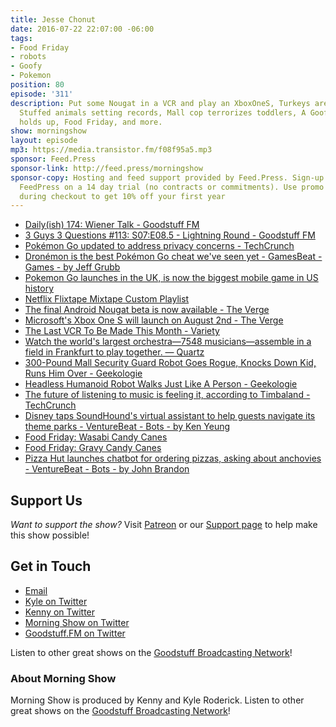 ```yaml
---
title: Jesse Chonut
date: 2016-07-22 22:07:00 -06:00
tags:
- Food Friday
- robots
- Goofy
- Pokemon
position: 80
episode: '311'
description: Put some Nougat in a VCR and play an XboxOneS, Turkeys are good at freezing,
  Stuffed animals setting records, Mall cop terrorizes toddlers, A Goofy Movie still
  holds up, Food Friday, and more.
show: morningshow
layout: episode
mp3: https://media.transistor.fm/f08f95a5.mp3
sponsor: Feed.Press
sponsor-link: http://feed.press/morningshow
sponsor-copy: Hosting and feed support provided by Feed.Press. Sign-up today and try
  FeedPress on a 14 day trial (no contracts or commitments). Use promo code `morningshow`
  during checkout to get 10% off your first year
---
```


* [Daily(ish) 174: Wiener Talk - Goodstuff FM](http://goodstuff.fm/dailyish/174)
* [3 Guys 3 Questions #113: S07:E08.5 - Lightning Round - Goodstuff FM](http://goodstuff.fm/3g3q/113)
* [Pokémon Go updated to address privacy concerns - TechCrunch](https://techcrunch.com/2016/07/12/pokemon-go-update-addresses-privacy-concerns/?ncid=rss&utm_source=feedburner&utm_medium=feed&utm_campaign=Feed%3A+Techcrunch+%28TechCrunch%29)
* [Dronémon is the best Pokémon Go cheat we've seen yet - GamesBeat - Games - by Jeff Grubb](http://venturebeat.com/2016/07/12/dronemon-is-the-best-pokemon-go-cheat-weve-seen-yet/)
* [Pokemon Go launches in the UK, is now the biggest mobile game in US history](http://appleinsider.com/articles/16/07/14/pokemon_go_launches_in_the_uk_is_now_the_biggest_mobile_game_in_us_history.html)
* [Netflix Flixtape Mixtape Custom Playlist](http://www.refinery29.com/2016/07/116995/netflix-flixtape?utm_source=googlenewsstand&utm_medium=rss)
* [The final Android Nougat beta is now available - The Verge](http://www.theverge.com/circuitbreaker/2016/7/18/12214636/android-nougat-final-beta-now-available)
* [Microsoft's Xbox One S will launch on August 2nd - The Verge](http://www.theverge.com/2016/7/18/12211800/xbox-one-s-release-date-august-2)
* [The Last VCR To Be Made This Month - Variety](http://variety.com/2016/biz/news/vcr-video-cassette-recorder-end-production-1201819406/)
* [Watch the world's largest orchestra—7548 musicians—assemble in a field in Frankfurt to play together. — Quartz](http://qz.com/729230/watch-the-worlds-largest-orchestra-perform-with-over-7500-musicians/)
* [300-Pound Mall Security Guard Robot Goes Rogue, Knocks Down Kid, Runs Him Over - Geekologie](http://geekologie.com/2016/07/300-pound-mall-security-robot-goes-rogue.php)
* [Headless Humanoid Robot Walks Just Like A Person - Geekologie](http://geekologie.com/2016/07/headless-humanoid-robot-walks-just-like.php)
* [The future of listening to music is feeling it, according to Timbaland - TechCrunch](https://techcrunch.com/2016/07/12/the-future-of-listening-to-music-feeling-it-according-to-timbaland/?ncid=rss&utm_source=feedburner&utm_medium=feed&utm_campaign=Feed%3A+Techcrunch+%28TechCrunch%29)
* [Disney taps SoundHound's virtual assistant to help guests navigate its theme parks - VentureBeat - Bots - by Ken Yeung](http://venturebeat.com/2016/07/12/disney-taps-soundhounds-virtual-assistant-to-help-guests-navigate-its-theme-parks/)
* [Food Friday: Wasabi Candy Canes](https://www.amazon.com/gp/product/B00FGJ6OU0/ref=oh_aui_detailpage_o05_s00?ie=UTF8&psc=1)
* [Food Friday: Gravy Candy Canes](https://www.amazon.com/Accoutrements-Gravy-Candy-Canes-6ct/dp/B00FHNK596/ref=pd_sim_21_4?ie=UTF8&dpID=51tVt-8E4WL&dpSrc=sims&preST=_AC_UL320_SR320%2C320_&psc=1&refRID=K98EA9TEZY25QBMQWE88)
* [Pizza Hut launches chatbot for ordering pizzas, asking about anchovies - VentureBeat - Bots - by John Brandon](http://venturebeat.com/2016/07/12/pizza-hut-launches-chatbot-for-ordering-pizzas-asking-about-anchovies/)

## Support Us
*Want to support the show?* Visit [Patreon](http://patreon.com/morningshow) or our [Support page](http://goodstuff.fm/support) to help make this show possible!

## Get in Touch
* [Email](mailto:kyle@goodstuff.fm)
* [Kyle on Twitter](http://twitter.com/dogburps)
* [Kenny on Twitter](http://twitter.com/pizzarobotics)
* [Morning Show on Twitter](http://twitter.com/morningshowam)
* [Goodstuff.FM on Twitter](http://twitter.com/goodstufffm)

Listen to other great shows on the [Goodstuff Broadcasting Network](http://goodstuff.fm/shows)!

### About Morning Show
Morning Show is produced by Kenny and Kyle Roderick. Listen to other great shows on the [Goodstuff Broadcasting Network](http://goodstuff.fm/)!
